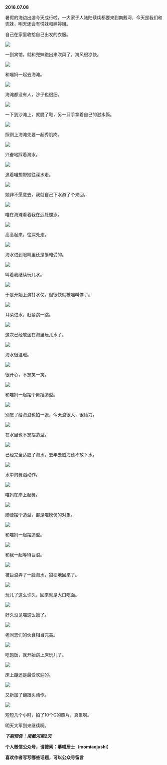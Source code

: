 
          
            
**2016.07.08**

暑假的海边出游今天成行啦，一大家子人陆陆续续都要来到南戴河，今天是我们和兜妹，明天还会有悦妹和婷婷姐。

自己在家里收拾自己出发的衣服。




![](//upload-images.jianshu.io/upload_images/51001-f791f1fac43536f9.jpg)




一到宾馆，就和兜妹跑出来吹风了，海风很凉快。




![](//upload-images.jianshu.io/upload_images/51001-05786d66e3e310fa.jpg)




和喵妈一起去海滩。




![](//upload-images.jianshu.io/upload_images/51001-859649e27986bb9e.jpg)




海滩都没有人，沙子也很细。




![](//upload-images.jianshu.io/upload_images/51001-abe58ad6e346d1c2.jpg)




一下到沙滩上，就脱了鞋，另一只手拿着自己的滋水筒。




![](//upload-images.jianshu.io/upload_images/51001-c25de5af06751122.jpg)




照例上海滩先要一起秀肌肉。




![](//upload-images.jianshu.io/upload_images/51001-555621b33a7e85e9.jpg)




兴奋地踩着海水。




![](//upload-images.jianshu.io/upload_images/51001-3e2a072a94d7400c.jpg)




追着喵想带她往深水走。




![](//upload-images.jianshu.io/upload_images/51001-00f913c0fcaf7d22.jpg)




她非不愿意去，我就自己下水游了个来回。




![](//upload-images.jianshu.io/upload_images/51001-707ad24500faa3e7.jpg)




喵在海滩看着我在远处蝶泳。




![](//upload-images.jianshu.io/upload_images/51001-9baece88ac3ede5f.jpg)




高高起来，往深处走。




![](//upload-images.jianshu.io/upload_images/51001-1efd51dba44ddf2e.jpg)




海水进到眼睛里还是挺难受的。




![](//upload-images.jianshu.io/upload_images/51001-a0071c8110998be2.jpg)




叫着我继续玩儿水。




![](//upload-images.jianshu.io/upload_images/51001-7bb736ce37f567b6.jpg)




于是开始上演打水仗，但很快就被喵叫停了。




![](//upload-images.jianshu.io/upload_images/51001-b17de66fe62b7384.jpg)




耳朵进水，赶紧跳一跳。




![](//upload-images.jianshu.io/upload_images/51001-4cd055196e9f0be3.jpg)




这次已经敢坐在海里玩儿水了。




![](//upload-images.jianshu.io/upload_images/51001-ec3b1b6aded6bca5.jpg)




海水很温暖。




![](//upload-images.jianshu.io/upload_images/51001-0348c3a9dad81adb.jpg)




很开心，不忘笑一笑。




![](//upload-images.jianshu.io/upload_images/51001-2d541ae8ee479f96.jpg)




和喵妈一起摆个舞蹈造型。




![](//upload-images.jianshu.io/upload_images/51001-8db68e3e5363ecd0.jpg)




别忘了给海浪也拍一张，今天浪很大，很给力。




![](//upload-images.jianshu.io/upload_images/51001-d5ef6c2d791b5a40.jpg)




在水里也不忘摆造型。




![](//upload-images.jianshu.io/upload_images/51001-db32ab968bf3df22.jpg)




已经完全适应了海水，去年去威海还不敢下水。




![](//upload-images.jianshu.io/upload_images/51001-ff374ef00b7f2b85.jpg)




水中的舞蹈动作。




![](//upload-images.jianshu.io/upload_images/51001-eb7a30336bfd2539.jpg)




喵妈在岸上起舞。




![](//upload-images.jianshu.io/upload_images/51001-b0436e6949c65b12.jpg)




随便摆个造型，都是喵模仿的对象。




![](//upload-images.jianshu.io/upload_images/51001-7af6c3ece49ced88.jpg)




和喵妈一起摆造型。




![](//upload-images.jianshu.io/upload_images/51001-ccd8b2fc26d9da52.jpg)




和我一起等待巨浪。




![](//upload-images.jianshu.io/upload_images/51001-8e4a6359413102c7.jpg)




被巨浪弄了一脸海水，狼狈地回来了。




![](//upload-images.jianshu.io/upload_images/51001-7810f16549731c50.jpg)




玩儿了这么许久，回来就是大口吃面。




![](//upload-images.jianshu.io/upload_images/51001-8afeaa07cc717749.jpg)




好久没见喵这么饿了。




![](//upload-images.jianshu.io/upload_images/51001-a22e20164bad7c9e.jpg)




老同志们的伙食相当完美。




![](//upload-images.jianshu.io/upload_images/51001-7d610501c13522f9.jpg)




吃饱饭，就开始跳上床玩儿了。



![](//upload-images.jianshu.io/upload_images/51001-ee24243dbbd4fdfc.jpg)




床上蹦还是最受欢迎的。




![](//upload-images.jianshu.io/upload_images/51001-ed7939e2988bb026.jpg)




又新加了翻跟头动作。




![](//upload-images.jianshu.io/upload_images/51001-6aa07df4a912a82e.jpg)




短短几个小时，拍了10个G的照片，真累啊。

明天大军到来继续啊。


***下期预告：南戴河第2天***


**个人微信公众号，请搜索：摹喵居士（momiaojushi）**

**喜欢作者写写哪些话题，可以公众号留言**

          
        